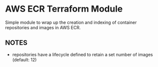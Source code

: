 # AWS ECR Terraform Module

Simple module to wrap up the creation and indexing of container
repositories and images in AWS ECR.

## NOTES

+ repositories have a lifecycle defined to retain a set number of images (default: 12)

